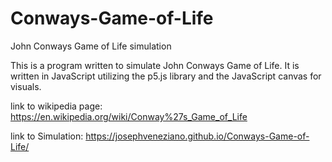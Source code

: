 # Conways-Game-of-Life
John Conways Game of Life simulation

This is a program written to simulate John Conways Game of Life. It is written in JavaScript utilizing the p5.js library and the JavaScript canvas for visuals.

link to wikipedia page:
https://en.wikipedia.org/wiki/Conway%27s_Game_of_Life

link to Simulation: https://josephveneziano.github.io/Conways-Game-of-Life/
